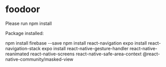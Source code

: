 # foodoor

Please run npm install

Package installed:

npm install firebase --save
npm install react-navigation
expo install react-navigation-stack
expo install react-native-gesture-handler react-native-reanimated react-native-screens react-native-safe-area-context @react-native-community/masked-view

